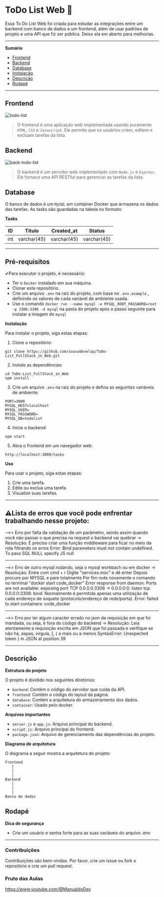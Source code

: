 # ToDo List Web 📑
Essa To Do List Web foi criada para estudar as integrações entre um backend com banco de dados e um frontend, além de usar padrões de projeto e uma API que fiz ser pública. Deixo ela em aberto para melhorias.

*******
**Sumário**

 * [Frontend](#frontend)
 * [Backend](#backend)
 * [Database](#database)
 * [Instalação](#instalação)
 * [Descrição](#descrição)
 * [Rodapé](#rodapé)

*******


## Frontend

![todo-list](https://github.com/sousadevelop/ToDo-List_FullStack_in_Web/assets/92130316/145088aa-22d9-432c-835d-7f413e270654)

> O frontend é uma aplicação web implementada usando puramente `HTML`, `CSS` e `Javascript`. Ele permite que os usuários criem, editem e excluam tarefas da lista.

## Backend

![back-todo-list](https://github.com/sousadevelop/ToDo-List_FullStack_in_Web/assets/92130316/0768094c-ff0f-4f49-aca3-fabda85dcfbb)

> O backend é um servidor web implementado com `Node.js` e `Express`. Ele fornece uma API RESTful para gerenciar as tarefas da lista.


## Database

O banco de dados é um `MySQL` em container Docker que armazena os dados das tarefas.
As tasks são guardadas na tabela no formato:

**Tasks**

| ID  | Titulo  | Created_at | Status |
|--------------|--------------|-------------|-------------|
| int | varchar(45)  | varchar(45)  | varchar(45)    |


---

## Pré-requisitos
✔Para executar o projeto, é necessário:

* Ter o `Docker` instalado em sua máquina.
* Clonar este repositório.
* Crie um arquivo `.env` na raiz do projeto, com base no `.env.example` , definindo os valores de cada variável de ambiente usada.
* Use o comando `docker run --name mysql -e MYSQL_ROOT_PASSWORD=root -p 3306:3306 -d mysql` na pasta do projeto após o passo seguinte para instalar a imagem do `mysql`

**Instalação**

Para instalar o projeto, siga estas etapas:

1. Clone o repositório:

```
git clone https://github.com/sousadevelop/ToDo-List_FullStack_in_Web.git
```

2. Instale as dependências:

```
cd ToDo-List_FullStack_in_Web
npm install
```

3. Crie um arquivo `.env` na raiz do projeto e defina as seguintes variáveis de ambiente:

```
PORT=3000
MYSQL_HOST=localhost
MYSQL_USER=
MYSQL_PASSWORD=
MYSQL_DB=todolist
```

4. Inicie o backend:

```
npm start
```

5. Abra o frontend em um navegador web:

```
http://localhost:3000/tasks
```

**Uso**

Para usar o projeto, siga estas etapas:

1. Crie uma tarefa.
2. Edite ou exclua uma tarefa.
3. Visualize suas tarefas.

---

## ⚠Lista de erros que você pode enfrentar trabalhando nesse projeto:

-->> Erro por falta da validação de um parâmetro, sendo assim quando você não passar o que precisa na request o backend vai quebrar
-> Resolução: 
	É preciso criar uma função middleware para ficar no meio da rota filtrando os erros 
Error: Bind parameters must not contain undefined. To pass SQL NULL specify JS null

********************

-->> Erro de outro mysql rodando, seja o mysql workbach ou em docker
-> Resolução: 
	Entre com cmd + r
	Digite "services.msc" e dê enter
	Depois procure por MYSQL e pare totalmente
	Por fim rode novamente o comando no terminal "docker start code_docker"
Error response from daemon: Ports are not available: exposing port TCP 0.0.0.0:3306 -> 0.0.0.0:0: listen tcp 0.0.0.0:3306: bind: Normalmente é permitida apenas uma utilização de cada endereço de soquete (protocolo/endereço de rede/porta).
Error: failed to start containers: code_docker

*********************

-->> Erro por ter algum caracter errado no json da requisição em que foi mandada, ou seja, é fora do código do backend
-> Resolução: 
	Leia atentamente a requisição escrita em JSON que foi passada e verifique se não há, aspas, virgula, [, { a mais ou a menos
SyntaxError: Unexpected token } in JSON at position 39

---

## Descrição

**Estrutura do projeto**

O projeto é dividido nos seguintes diretórios:

* `backend`: Contém o código do servidor que cuida da API.
* `frontend`: Contém o código do layout da página.
* `database`: Contém a arquitetura do armazenamento dos dados.
* `container`: Usado pelo docker.

**Arquivos importantes**

* `server.js` e `app.js`: Arquivo principal do backend.
* `script.js`: Arquivo principal do frontend.
* `package.json`: Arquivo de gerenciamento das dependências do projeto.

**Diagrama de arquitetura**

O diagrama a seguir mostra a arquitetura do projeto:

```
Frontend
   |
   |
   |
Backend
   |
   |
   |
Banco de dados
```

## Rodapé

**Dica de segurança**

* Crie um usuário e senha forte para as suas variáveis do arquivo .env

---

### Contribuições

Contribuições são bem-vindas. Por favor, crie um issue ou fork o repositório e crie um pull request.

### Fruto das Aulas

https://www.youtube.com/@ManualdoDev
